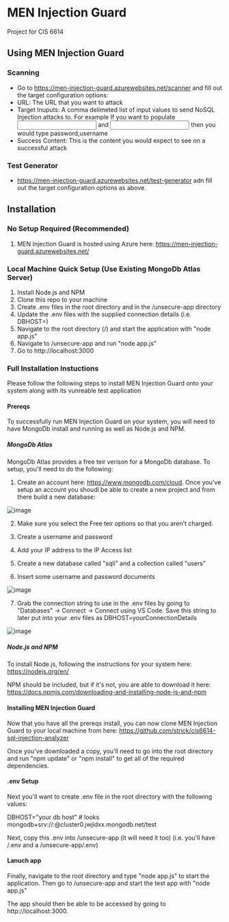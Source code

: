 # MEN Injection Guard
Project for CIS 6614

## Using MEN Injection Guard
### Scanning
- Go to https://men-injection-guard.azurewebsites.net/scanner and fill out the target configuration options:
- URL:  The URL that you want to attack
- Target Inuputs:  A comma delimeted list of input values to send NoSQL Injection attacks to.  For example If you want to populate <input name="username"> and <input name="password"> then you would type password,username
- Success Content:  This is the content you would expect to see on a successful attack

### Test Generator
- https://men-injection-guard.azurewebsites.net/test-generator adn fill out the target configuration options as above.

## Installation
### No Setup Required (Recommended)
1) MEN Injection Guard is hosted using Azure here:  https://men-injection-guard.azurewebsites.net/

### Local Machine Quick Setup (Use Existing MongoDb Atlas Server)
1) Install Node.js and NPM
2) Clone this repo to your machine
3) Create .env files in the root directory and in the /unsecure-app directory
4) Update the .env files with the supplied connection details (i.e. DBHOST=)
5) Navigate to the root directory (/) and start the application with "node app.js"
6) Navigate to /unsecure-app and run "node app.js"
4) Go to http://localhost:3000

### Full Installation Instuctions
Please follow the following steps to install MEN Injection Guard onto your system along with its vunreable test application

#### Prereqs

To successfully run MEN Injection Guard on your system, you will need to have MongoDb install and running as well as Node.js and NPM.

##### MongoDb Atlas

MongoDb Atlas provides a free teir verison for a MongoDb database.  To setup, you'll need to do the following:

1) Create an account here:  https://www.mongodb.com/cloud.  Once you've setup an account you shoudl be able to create a new project and from there build a new database:

![image](https://user-images.githubusercontent.com/1486739/204689441-bf2c572c-2a10-4e7b-b66e-618c2d7cceac.png)

2) Make sure you select the Free teir options so that you aren't charged.

3) Create a username and password

4) Add your IP address to the IP Access list

5) Create a new database called "sqli" and a collection called "users"

6) Insert some username and password documents

![image](https://user-images.githubusercontent.com/1486739/204690671-499c20a1-3092-438e-b447-2716cc76ea4f.png)

7) Grab the connection string to use in the .env files by going to "Databases" -> Connect -> Connect using VS Code.   Save this string to later put into your .env files as DBHOST=yourConnectionDetails

![image](https://user-images.githubusercontent.com/1486739/204696465-5fda3cad-bece-4bd4-a5b6-32059efa8254.png)

##### Node.js and NPM

To install Node.js, following the instructions for your system here:  https://nodejs.org/en/

NPM should be included, but if it's not, you are able to download it here:  https://docs.npmjs.com/downloading-and-installing-node-js-and-npm

#### Installing MEN Injection Guard

Now that you have all the prereqs install, you can now clone MEN Injection Guard to your local machine from here:  https://github.com/strick/cis6614-sql-injection-analyzer

Once you've downloaded a copy, you'll need to go into the root directory and run "npm update" or "npm install" to get all of the required dependencies.

#### .env Setup

Next you'll want to create .env file in the root directory with the following values:

DBHOST="your db host"  # looks mongodb+srv://<user>:<password>@cluster0.jwjidxx.mongodb.net/test

Next, copy this .env into /unsecure-app (it will need it too) (i.e. you'll have /.env and a /unsecure-app/.env)

#### Lanuch app

Finally, navigate to the root directory and type "node app.js" to start the application.
Then go to /unsecure-app and start the test app with "node app.js"

The app should then be able to be accessed by going to http://localhost:3000.
